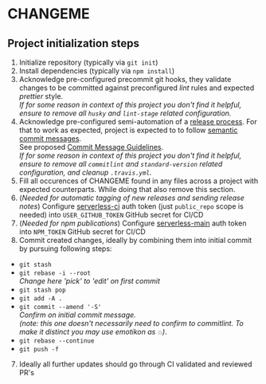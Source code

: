 # CHANGEME

## Project initialization steps

1. Initialize repository (typically via `git init`)
2. Install dependencies (typically via `npm install`)
3. Acknowledge pre-configured precommit git hooks, they validate changes to be committed against preconfigured _lint_ rules and expected _prettier_ style.  
   _If for some reason in context of this project you don't find it helpful, ensure to remove all `husky` and `lint-stage` related configuration._
4. Acknowledge pre-configured semi-automation of a [release process](RELEASE_PROCESS.md). For that to work as expected, project is expected to to follow [semantic commit messages](https://www.conventionalcommits.org/en/v1.0.0-beta.4/#summary).  
   See proposed [Commit Message Guidelines](https://docs.google.com/document/d/1hKUs3qt_aVp_PBI1UqvfaIqKma3jAJimEoGCRGGbOqs/edit#).  
    _If for some reason in context of this project you don't find it helpful, ensure to remove all `commitlint` and `standard-version` related configuration, and cleanup `.travis.yml`._
5. Fill all occurences of CHANGEME found in any files across a project with expected counterparts. While doing that also remove this section.
6. (_Needed for automatic tagging of new releases and sending release notes_) Configure [serverless-ci](https://github.com/serverless-ci) auth token (just `public_repo` scope is needed) into `USER_GITHUB_TOKEN` GitHub secret for CI/CD
7. (_Needed for npm publications_) Configure [serverless-main](https://www.npmjs.com/~serverless-main) auth token into `NPM_TOKEN` GitHub secret for CI/CD
8. Commit created changes, ideally by combining them into initial commit by pursuing following steps:

- `git stash`
- `git rebase -i --root`  
  _Change here 'pick' to 'edit' on first commit_
- `git stash pop`
- `git add -A .`
- `git commit --amend '-S'`  
  _Confirm on initial commit message._  
  _(note: this one doesn't necessarily need to confirm to commitlint. To make it distinct you may use emotikon as `💥`)_.
- `git rebase --continue`
- `git push -f`

7. Ideally all further updates should go through CI validated and reviewed PR's

